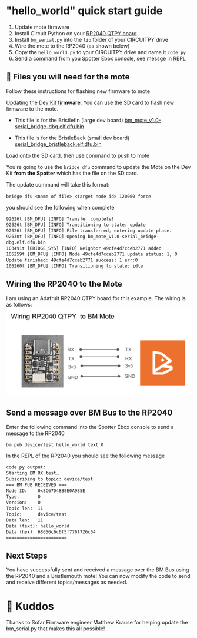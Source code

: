 # "hello_world" quick start guide
1. Update mote firmware
2. Install Circuit Python on your [RP2040 QTPY board](https://www.adafruit.com/product/4900)
3. Install `bm_serial.py` into the `lib` folder of your CIRCUITPY drive
4. Wire the mote to the RP2040 (as shown below)
5. Copy the `hello_world.py` to your CIRCUITPY drive and name it `code.py`
6. Send a command from you Spotter Ebox console, see messge in REPL

## 💾 Files you will need for the mote
Follow these instructions for flashing new firmware to mote 

[Updating the Dev Kit f**irmware**](https://www.notion.so/Updating-the-Dev-Kit-firmware-ea47c07ed03e46a5b46c731319168563?pvs=21). You can use the SD card to flash new firmware to the mote.

- This file is for the Bristlefin (large dev board)
[bm_mote_v1.0-serial_bridge-dbg.elf.dfu.bin](mote_code%2Fbm_mote_v1.0-serial_bridge-dbg.elf.dfu.bin)


- This file is for the BristleBack (small dev board) [serial_bridge_bristleback.elf.dfu.bin](mote_code%2Fserial_bridge_bristleback.elf.dfu.bin)

Load onto the SD card, then use command to push to mote

You’re going to use the `bridge dfu` command to update the Mote on the Dev Kit **from the Spotter** which has the file on the SD card.

The update command will take this format:

`bridge dfu <name of file> <target node id> 120000 force`

you should see the following when complete
``` 
92626t [BM_DFU] [INFO] Transfer complete!
92626t [BM_DFU] [INFO] Transitioning to state: update
92626t [BM_DFU] [INFO] File transferred, entering update phase.
92630t [BM_DFU] [INFO] Opening bm_mote_v1.0-serial_bridge-dbg.elf.dfu.bin
103491t [BRIDGE_SYS] [INFO] Neighbor 49cfe4d7cceb2771 added
105259t [BM_DFU] [INFO] Node 49cfe4d7cceb2771 update status: 1, 0
Update finished: 49cfe4d7cceb2771 success: 1 err:0
105260t [BM_DFU] [INFO] Transitioning to state: idle
```

## Wiring the RP2040 to the Mote
I am using an Adafruit RP2040 QTPY board for this example. The wiring is as follows:
![Wiring instructions.png](Wiring%20instructions.png)


## Send a message over BM Bus to the RP2040
Enter the following command into the Spotter Ebox console to send a message to the RP2040
``` 
bm pub device/test hello_world text 0
```

In the REPL of the RP2040 you should see the following message
```
code.py output:
Starting BM RX test…
Subscribing to topic: device/test
=== BM PUB RECEIVED ===
Node ID:    0x8C67D48B8E0A985E
Type:       0
Version:    0
Topic len:  11
Topic:      device/test
Data len:   11
Data (text): hello_world
Data (hex): 68656c6c6f5f776f726c64
=======================
```
## Next Steps
You have successfully sent and received a message over the BM Bus using the RP2040 and a Bristlemouth mote! You can now modify the code to send and receive different topics/messages as needed. 

# 🎉 Kuddos
Thanks to Sofar Firmware engineer Matthew Krause for helping update the bm_serial.py that makes this all possible! 